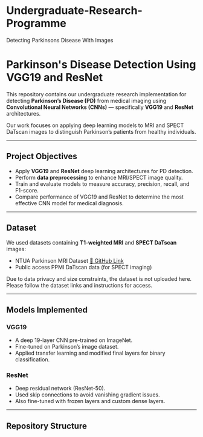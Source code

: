 # Undergraduate-Research-Programme
Detecting Parkinsons Disease With Images 
# Parkinson's Disease Detection Using VGG19 and ResNet

This repository contains our undergraduate research implementation for detecting **Parkinson’s Disease (PD)** from medical imaging using **Convolutional Neural Networks (CNNs)** — specifically **VGG19** and **ResNet** architectures.

Our work focuses on applying deep learning models to MRI and SPECT DaTscan images to distinguish Parkinson’s patients from healthy individuals.

---

## Project Objectives

- Apply **VGG19** and **ResNet** deep learning architectures for PD detection.
- Perform **data preprocessing** to enhance MRI/SPECT image quality.
- Train and evaluate models to measure accuracy, precision, recall, and F1-score.
- Compare performance of VGG19 and ResNet to determine the most effective CNN model for medical diagnosis.

---

## Dataset

We used datasets containing **T1-weighted MRI** and **SPECT DaTscan** images:
- NTUA Parkinson MRI Dataset [🔗 GitHub Link](https://github.com/ails-lab/ntua-parkinson-dataset)
- Public access PPMI DaTscan data (for SPECT imaging)

Due to data privacy and size constraints, the dataset is not uploaded here. Please follow the dataset links and instructions for access.

---

## Models Implemented

### VGG19
- A deep 19-layer CNN pre-trained on ImageNet.
- Fine-tuned on Parkinson’s image dataset.
- Applied transfer learning and modified final layers for binary classification.

### ResNet
- Deep residual network (ResNet-50).
- Used skip connections to avoid vanishing gradient issues.
- Also fine-tuned with frozen layers and custom dense layers.

---

## Repository Structure

